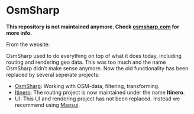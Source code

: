OsmSharp
========

**This repository is not maintained anymore. Check [osmsharp.com](http://www.osmsharp.com/) for more info.**

From the website:

OsmSharp used to do everything on top of what it does today, including routing and rendering geo data. This was too much and the name OsmSharp didn’t make sense anymore. Now the old functionality has been replaced by several seperate projects:

- [OsmSharp](https://github.com/OsmSharp/core): Working with OSM-data, filtering, transforming.
- [Itinero](http://www.itinero.tech/): The routing project is now maintained under the name **Itinero**.
- UI: This UI and rendering project has not been replaced. Instead we recommend using [Mapsui](https://github.com/pauldendulk/Mapsui).

